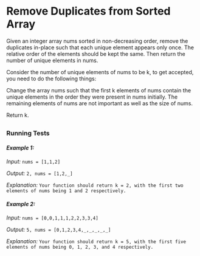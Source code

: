 
# Remove Duplicates from Sorted Array

Given an integer array nums sorted in non-decreasing order, remove the duplicates in-place such that each unique element appears only once. The relative order of the elements should be kept the same. Then return the number of unique elements in nums.

Consider the number of unique elements of nums to be k, to get accepted, you need to do the following things:

Change the array nums such that the first k elements of nums contain the unique elements in the order they were present in nums initially. The remaining elements of nums are not important as well as the size of nums.

Return k.

##
### Running Tests

#### ***Example 1:***

*Input:* `nums = [1,1,2]`

*Output:* `2, nums = [1,2,_]`

*Explanation:* `Your function should return k = 2, with the first two elements of nums being 1 and 2 respectively.`

#### ***Example 2:***

*Input:* `nums = [0,0,1,1,1,2,2,3,3,4]`

*Output:* `5, nums = [0,1,2,3,4,_,_,_,_,_]`

*Explanation:* `Your function should return k = 5, with the first five elements of nums being 0, 1, 2, 3, and 4 respectively.`